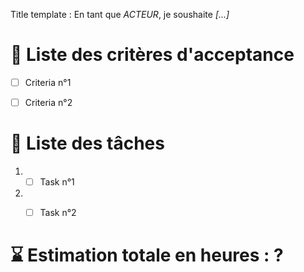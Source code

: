 Title template : En tant que *ACTEUR*, je soushaite *[...]*



# :dart: Liste des critères d'acceptance

- [ ] Criteria n°1
- [ ] Criteria n°2


# :memo: Liste des tâches

1. - [ ] Task n°1
2. - [ ] Task n°2


# :hourglass: Estimation totale en heures : ?



